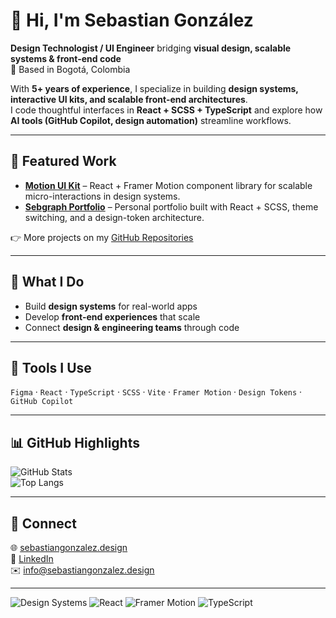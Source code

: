 # 👋 Hi, I'm Sebastian González  

**Design Technologist / UI Engineer** bridging **visual design, scalable systems & front-end code**  
📍 Based in Bogotá, Colombia  

With **5+ years of experience**, I specialize in building **design systems, interactive UI kits, and scalable front-end architectures**.  
I code thoughtful interfaces in **React + SCSS + TypeScript** and explore how **AI tools (GitHub Copilot, design automation)** streamline workflows.  

---

## 🚀 Featured Work
- **[Motion UI Kit](https://github.com/sebastiangonzalezdesign/ui-motion-kit)** – React + Framer Motion component library for scalable micro-interactions in design systems.  
- **[Sebgraph Portfolio](https://sebgraph.com)** – Personal portfolio built with React + SCSS, theme switching, and a design-token architecture.  

👉 More projects on my [GitHub Repositories](https://github.com/sebastiangonzalezdesign?tab=repositories)  

---

## 🔧 What I Do
- Build **design systems** for real-world apps  
- Develop **front-end experiences** that scale  
- Connect **design & engineering teams** through code  

---

## 🧰 Tools I Use
`Figma` · `React` · `TypeScript` · `SCSS` · `Vite` · `Framer Motion` · `Design Tokens` · `GitHub Copilot`  

---

## 📊 GitHub Highlights
![GitHub Stats](https://github-readme-stats.vercel.app/api?username=sebastiangonzalezdesign&show_icons=true&theme=dark)  
![Top Langs](https://github-readme-stats.vercel.app/api/top-langs/?username=sebastiangonzalezdesign&layout=compact&theme=dark)  

---

## 🔗 Connect
🌐 [sebastiangonzalez.design](https://sebastiangonzalez.design)  
🔗 [LinkedIn](https://linkedin.com/in/sebastiangonzalezdesign)  
✉️ info@sebastiangonzalez.design  

---

![Design Systems](https://img.shields.io/badge/Design%20Systems-%F0%9F%94%A5-darkgray?style=flat-square&labelColor=202020&color=555555)
![React](https://img.shields.io/badge/React-%2300D8FF?style=flat-square&logo=react&logoColor=white&labelColor=202020)
![Framer Motion](https://img.shields.io/badge/Framer%20Motion-Animation-FF69B4?style=flat-square&labelColor=202020)
![TypeScript](https://img.shields.io/badge/TypeScript-%23007ACC?style=flat-square&logo=typescript&logoColor=white&labelColor=202020)
